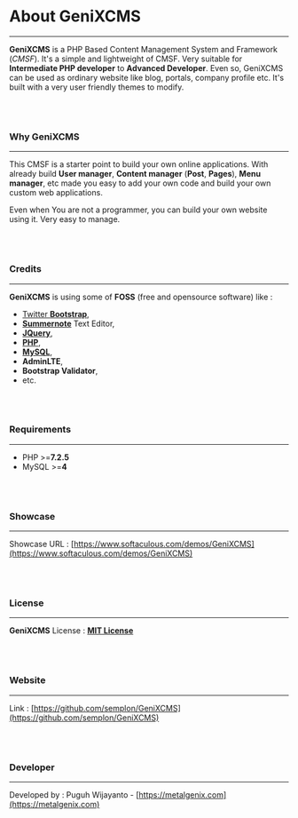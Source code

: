 # About GeniXCMS

---

**GeniXCMS** is a PHP Based Content Management System and Framework (*CMSF*). It's a simple and lightweight of CMSF. Very suitable for **Intermediate PHP developer** to **Advanced Developer**. Even so, GeniXCMS can be used as ordinary website like blog, portals, company profile etc. It's built with a very user friendly themes to modify. 

<br /><br />

### Why GeniXCMS 
---

This CMSF is a starter point to build your own online applications. With already build **User manager**, **Content manager** (**Post**, **Pages**), **Menu manager**, etc made you easy to add your own code and build your own custom web applications. 

Even when You are not a programmer, you can build your own website using it. Very easy to manage. 

<br /><br />

### Credits ###
---
**GeniXCMS** is using some of **FOSS** (free and opensource software) like :

- [Twitter **Bootstrap**](http://getbootstrap.com), 
- [**Summernote**](http://summernote.org) Text Editor, 
- [**JQuery**](http://jquery.com), 
- [**PHP**](http://php.net), 
- [**MySQL**](http://mysql.com), 
- **AdminLTE**,
- **Bootstrap Validator**,
- etc.

<br /><br />

### Requirements ###
---
* PHP >=**7.2.5**
* MySQL >=**4**

<br /><br />

### Showcase ###
---
Showcase URL : [https://www.softaculous.com/demos/GeniXCMS](https://www.softaculous.com/demos/GeniXCMS)

<br /><br />

### License ###
---
**GeniXCMS** License : [**MIT License**](license.md)

<br /><br />

### Website ###
---
Link : [https://github.com/semplon/GeniXCMS](https://github.com/semplon/GeniXCMS)

<br /><br />

### Developer ###
---
Developed by : Puguh Wijayanto - [https://metalgenix.com](https://metalgenix.com)

